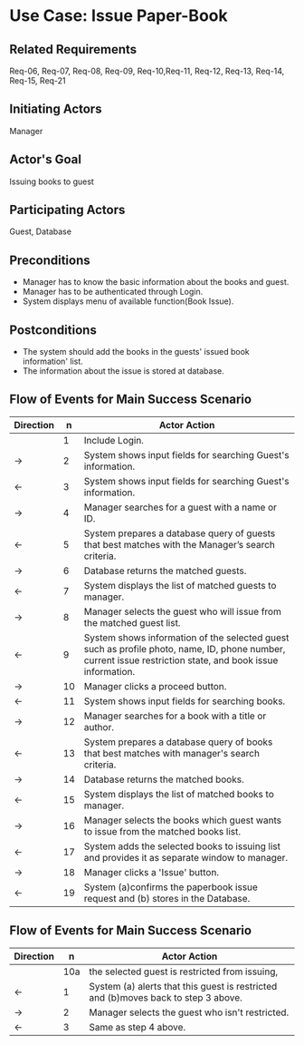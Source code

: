 # Use Case: Issue Paper-Book
## **Related Requirements**

Req-06, Req-07, Req-08, Req-09, Req-10,Req-11, Req-12, Req-13, Req-14, Req-15, Req-21

## **Initiating Actors**

Manager

## **Actor's Goal**

Issuing books to guest

## **Participating Actors**

Guest, Database

## **Preconditions**

- Manager has to know the basic information about the books and guest.
- Manager has to be authenticated through Login.
- System displays menu of available function(Book Issue).

## **Postconditions**

- The system should add the books in the guests' issued book information' list.
- The information about the issue is stored at database.

## Flow of Events for Main Success Scenario
| Direction | n | Actor Action                                                                                                         |
| --------- | - | -------------------------------------------------------------------------------------------------------------------- |
|           | 1 | Include Login. |
| →         | 2 | System shows input fields for searching Guest's information. |
| ←         | 3 | System shows input fields for searching Guest's information. |
| →         | 4 | Manager searches for a guest with a name or ID.|
| ←         | 5 | System prepares a database query of guests that best matches with the Manager’s search criteria. |
| →         | 6 | Database returns the matched guests. |
| ←         | 7 | System displays the list of matched guests to manager. |
| →         | 8 | Manager selects the guest who will issue from the matched guest list. |
| ←         | 9 | System shows information of the selected guest such as profile photo, name, ID, phone number, current issue restriction state, and book issue information.|
| →          | 10 | Manager clicks a proceed button. |
| ←         | 11 | System shows input fields for searching books. |
| →         | 12 | Manager searches for a book with a title or author. |
| ←         | 13 | System prepares a database query of books that best matches with manager's search criteria.|
| →         | 14 | Database returns the matched books. |
| ←         | 15 | System displays the list of matched books to manager. |
| →         | 16 | Manager selects the books which guest wants to issue from the matched books list. |
| ←         | 17 | System adds the selected books to issuing list and provides it as separate window to manager. |
| →         | 18 | Manager clicks a 'Issue' button.|
| ←         | 19 | System (a)confirms the paperbook issue request and (b) stores in the Database.|

## Flow of Events for Main Success Scenario
| Direction | n | Actor Action                                                                                                         |
| --------- | - | -------------------------------------------------------------------------------------------------------------------- |
|          | 10a | the selected guest is restricted from issuing,  |
| ←         | 1 | System (a) alerts that this guest is restricted and (b)moves back to step 3 above. |
| →         | 2 | Manager selects the guest who isn't restricted. |
| ←         | 3 | Same as step 4 above.|
